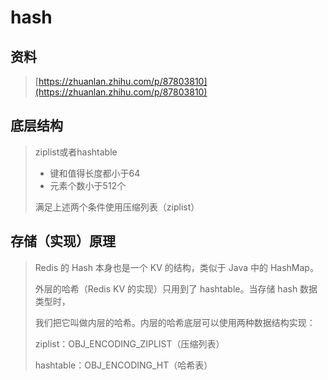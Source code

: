 # hash

## 资料

> [https://zhuanlan.zhihu.com/p/87803810](https://zhuanlan.zhihu.com/p/87803810)

## 底层结构

> ziplist或者hashtable
>
> * 键和值得长度都小于64
> * 元素个数小于512个
>
> 满足上述两个条件使用压缩列表（ziplist）

## **存储（实现）原理**

> Redis 的 Hash 本身也是一个 KV 的结构，类似于 Java 中的 HashMap。
>
> 外层的哈希（Redis KV 的实现）只用到了 hashtable。当存储 hash 数据类型时，
>
> 我们把它叫做内层的哈希。内层的哈希底层可以使用两种数据结构实现：
>
> ziplist：OBJ\_ENCODING\_ZIPLIST（压缩列表）
>
> hashtable：OBJ\_ENCODING\_HT（哈希表）



